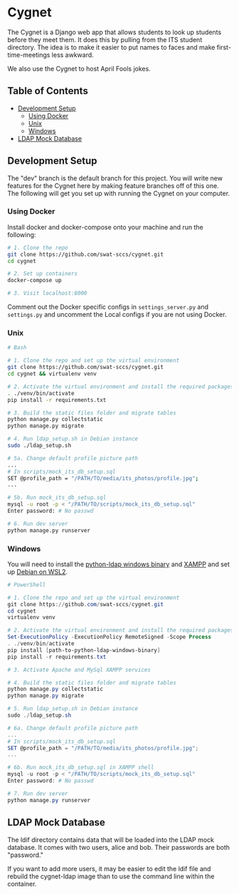 # Cygnet

The Cygnet is a Django web app that allows students to look up students before they meet them. It does this by pulling from the ITS student directory. The idea is to make it easier to put names to faces and make first-time-meetings less awkward.

We also use the Cygnet to host April Fools jokes.

## Table of Contents
* [Development Setup](#development-setup)
  * [Using Docker](#using-docker)
  * [Unix](#unix)
  * [Windows](#windows)
* [LDAP Mock Database](#ldap-mock-database)

## Development Setup
The "dev" branch is the default branch for this project. You will write new features for the Cygnet here by making feature branches off of this one. The following will get you set up with running the Cygnet on your computer.

### Using Docker
Install docker and docker-compose onto your machine and run the following:
```bash
# 1. Clone the repo
git clone https://github.com/swat-sccs/cygnet.git
cd cygnet

# 2. Set up containers
docker-compose up

# 3. Visit localhost:8000
```

Comment out the Docker specific configs in <code>settings_server.py</code> and <code>settings.py</code> and uncomment the Local configs if you are not using Docker.
### Unix
```bash
# Bash

# 1. Clone the repo and set up the virtual environment
git clone https://github.com/swat-sccs/cygnet.git
cd cygnet && virtualenv venv

# 2. Activate the virtual environment and install the required packages
. ./venv/bin/activate
pip install -r requirements.txt

# 3. Build the static files folder and migrate tables
python manage.py collectstatic
python manage.py migrate

# 4. Run ldap_setup.sh in Debian instance
sudo ./ldap_setup.sh

# 5a. Change default profile picture path
...
# In scripts/mock_its_db_setup.sql
SET @profile_path = "/PATH/TO/media/its_photos/profile.jpg";
...

# 5b. Run mock_its_db_setup.sql
mysql -u root -p < "/PATH/TO/scripts/mock_its_db_setup.sql"
Enter password: # No passwd

# 6. Run dev server
python manage.py runserver
```
### Windows
You will need to install the [python-ldap windows binary](https://www.lfd.uci.edu/~gohlke/pythonlibs/) and [XAMPP](https://www.apachefriends.org/download.html) and set up [Debian on WSL2](https://wiki.debian.org/InstallingDebianOn/Microsoft/Windows/SubsystemForLinux). 
```powershell
# PowerShell

# 1. Clone the repo and set up the virtual environment
git clone https://github.com/swat-sccs/cygnet.git
cd cygnet
virtualenv venv

# 2. Activate the virtual environment and install the required packages
Set-ExecutionPolicy -ExecutionPolicy RemoteSigned -Scope Process
. ./venv/bin/activate
pip install [path-to-python-ldap-windows-binary]
pip install -r requirements.txt

# 3. Activate Apache and MySql XAMPP services

# 4. Build the static files folder and migrate tables
python manage.py collectstatic
python manage.py migrate

# 5. Run ldap_setup.sh in Debian instance
sudo ./ldap_setup.sh

# 6a. Change default profile picture path
...
# In scripts/mock_its_db_setup.sql
SET @profile_path = "/PATH/TO/media/its_photos/profile.jpg";
...

# 6b. Run mock_its_db_setup.sql in XAMPP shell
mysql -u root -p < "/PATH/TO/scripts/mock_its_db_setup.sql"
Enter password: # No passwd

# 7. Run dev server
python manage.py runserver
```

## LDAP Mock Database

The ldif directory contains data that will be loaded into the LDAP mock database. It comes with two users, alice and bob. Their passwords are both "password."

If you want to add more users, it may be easier to edit the ldif file and rebuild the cygnet-ldap image than to use the command line within the container.

